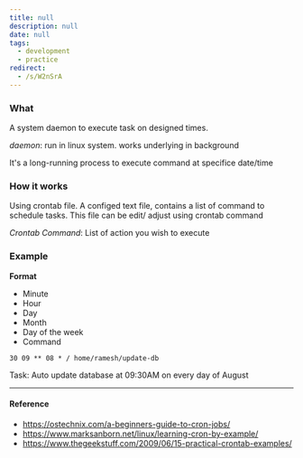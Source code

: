 ```yaml
---
title: null
description: null
date: null
tags:
  - development
  - practice
redirect:
  - /s/W2nSrA
---
```


### What

A system daemon to execute task on designed times.

_daemon_: run in linux system. works underlying in background

It's a long-running process to execute command at specifice date/time

### How it works

Using crontab file. A configed text file, contains a list of command to schedule tasks. This file can be edit/ adjust using crontab command

_Crontab Command_: List of action you wish to execute

### Example

**Format**

- Minute
- Hour
- Day
- Month
- Day of the week
- Command

`30 09 ** 08 * / home/ramesh/update-db`

Task: Auto update database at 09:30AM on every day of August

---

#### Reference

- https://ostechnix.com/a-beginners-guide-to-cron-jobs/
- https://www.marksanborn.net/linux/learning-cron-by-example/
- https://www.thegeekstuff.com/2009/06/15-practical-crontab-examples/
